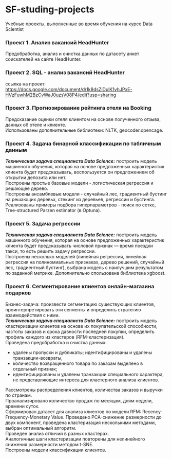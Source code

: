 # SF-studing-projects
Учебные проекты, выполненные во время обучения на курсе Data Scientist

### Проект 1. Анализ вакансий HeadHunter
Предобработка, анализ и очистка данных по датасету анкет соискателей на сайте HeadHunter. 

### Проект 2. SQL - анализ вакансий HeadHunter
ссылка на проект:  
https://docs.google.com/document/d/1k8dsZiDulK1yhJPxE-HVzFuwhM2BzCvWaJ0uzsV08P4/edit?usp=sharing

### Проект 3. Прогнозирование рейтинга отеля на Booking
Предсказание оценки отеля клиентом на основе полученного отзыва, данных об отеле и клиенте.  
Использованы дополнительные библиотеки: NLTK, geocoder.opencage.

### Проект 4. Задача бинарной классификации по табличным данным
***Техническая задача специалиста Data Science:*** построить модель машинного обучения, которая на основе предложенных характеристик клиента будет предсказывать, воспользуется он предложением об открытии депозита или нет.  
Построены простые базовые модели - логистическая регрессия и решающее дерево.  
Построены ансамблевые модели - случайный лес, градиентный бустинг на решающих деревьх, стекинг из деревьев, регрессии и бустинга.  
Реализованы примеры подбора гиперпараметров - поиск по сетке, Tree-structured Parzen estimator (в Optuna).  

### Проект 5. Задача регрессии  
***Техническая задача специалиста Data Science:*** построить модель машинного обучения, которая на основе предложенных характеристик клиента будет предсказывать числовой признак — время поездки такси, то есть решить задачу регрессии.  
Построены несколько моделей (линейная регрессия, линейная регрессия на полиномиальных признаках, дерево решений, случайный лес, градиентный бустинг), выбрана модель с наилучшим результатом по заданной метрике.
Дополнительно спользована библиотека xgboost.  

### Проект 6. Сегментирование клиентов онлайн-магазина подарков  
Бизнес-задача: произвести сегментацию существующих клиентов, проинтерпретировать эти сегменты и определить стратегию взаимодействия с ними.  
***Техническая задача специалиста Data Science:*** построить модель кластеризации клиентов на основе их покупательской способности, частоты заказов и срока давности последней покупки, определить профиль каждого из кластеров (RFM-кластеризация).  
Проведена предобработка и очистка данных:  
- удалены пропуски и дубликаты; идентифицированы и удалены транзакции-возвраты,  
- количество возвращенного товара по заказам выделено в отдельный признак;  
- идентифицированы и удалены транзакции специального характера, не представляющие интереса для кластерного анализа клиентов.  

Рассмотрены распределения клиентов, количества заказов и выручки по странам.  
Проанализировано количество продаж по месяцам, дням недели, времени суток.  
Сформирован датасет для анализа клиентов по модели RFM: Recency-Frequency-Monetary Value.
Проведено PCA-снижение размерности до двух компонент, проведена кластеризация несколькими методами, выбран оптимальный алгоритм.  
Проведен анализ отличий в разных кластерах.  
Аналогичные шаги кластеризации повторены для нелинейного снижения размерности методом t-SNE.  
Построены модели классификации клиентов.
